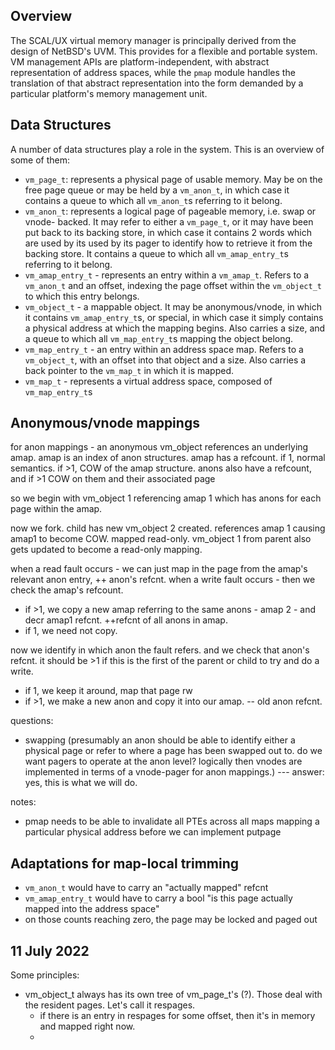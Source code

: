 
Overview
--------

The SCAL/UX virtual memory manager is principally derived from the design of
NetBSD's UVM. This provides for a flexible and portable system. VM management
APIs are platform-independent, with abstract representation of address spaces,
while the `pmap` module handles the translation of that abstract representation
into the form demanded by a particular platform's memory management unit.

## Data Structures

A number of data structures play a role in the system. This is an overview of
some of them:

- `vm_page_t`: represents a physical page of usable memory. May be on the free
  page queue or may be held by a `vm_anon_t`, in which case it contains a queue
  to which all `vm_anon_t`s referring to it belong.
- `vm_anon_t`: represents a logical page of pageable memory, i.e. swap or vnode-
  backed. It may refer to either a `vm_page_t`, or it may have been put back to
  its backing store, in which case it contains 2 words which are used by its
  used by its pager to identify how to retrieve it from the backing store. It
  contains a queue to which all `vm_amap_entry_t`s referring to it belong.
- `vm_amap_entry_t` - represents an entry within a `vm_amap_t`. Refers to a
  `vm_anon_t` and an offset, indexing the page offset within the `vm_object_t`
  to which this entry belongs.
- `vm_object_t` - a mappable object. It may be anonymous/vnode, in which it
  contains `vm_amap_entry_t`s, or special, in which case it simply contains a
  physical address at which the mapping begins. Also carries a size, and a queue
  to which all `vm_map_entry_t`s mapping the object belong.
- `vm_map_entry_t` - an entry within an address space map. Refers to a
  `vm_object_t`, with an offset into that object and a size. Also carries a
  back pointer to the `vm_map_t` in which it is mapped.
- `vm_map_t` - represents a virtual address space, composed of `vm_map_entry_t`s


Anonymous/vnode mappings
------------------------

for anon mappings - an anonymous vm_object references an underlying amap.
amap is an index of anon structures. amap has a refcount. if 1, normal semantics.
if >1, COW of the amap structure. anons also have a refcount, and if >1 COW on
them and their associated page

so we begin with vm_object 1 referencing amap 1 which has anons for each page
within the amap.

now we fork. child has new vm_object 2 created. references amap 1 causing amap1 to become COW.
mapped read-only.
vm_object 1 from parent also gets updated to become a read-only mapping.

when a read fault occurs - we can just map in the page from the amap's relevant anon entry, ++ anon's refcnt.
when a write fault occurs - then we check the amap's refcount.
- if >1, we copy a new amap referring to the same anons - amap 2 - and decr amap1
refcnt. ++refcnt of all anons in amap.
- if 1, we need not copy.

now we identify in which anon the fault refers. and we check that anon's refcnt. it should be >1 if this is the first of the parent or child to try and do a write.
- if 1, we keep it around, map that page rw
- if >1, we make a new anon and copy it into our amap. -- old anon refcnt.

questions:
- swapping (presumably an anon should be able to identify either a physical page
 or refer to where a page has been swapped out to. do we want pagers to operate
 at the anon level? logically then vnodes are implemented in terms of a vnode-pager
 for anon mappings.) --- answer: yes, this is what we will do.

notes:
 - pmap needs to be able to invalidate all PTEs across all maps mapping a
   particular physical address before we can implement putpage


Adaptations for map-local trimming
----------------------------------

- `vm_anon_t` would have to carry an "actually mapped" refcnt
- `vm_amap_entry_t` would have to carry a bool "is this page actually mapped into
  the address space"
- on those counts reaching zero, the page may be locked and paged out


11 July 2022
------------

Some principles:

 - vm_object_t always has its own tree of vm_page_t's (?). Those deal with the
   resident pages. Let's call it respages.
    - if there is an entry in respages for some offset, then it's in memory and
    mapped right now.
    -
